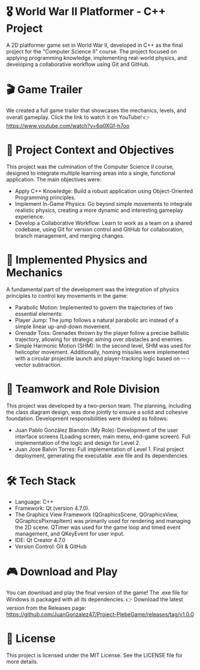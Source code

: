 # 🎖️ World War II Platformer - C++ Project

A 2D platformer game set in World War II, developed in C++ as the final project for the "Computer Science II" course. The project focused on applying programming knowledge, implementing real-world physics, and developing a collaborative workflow using Git and GitHub.

# 🎬 Game Trailer

We created a full game trailer that showcases the mechanics, levels, and overall gameplay. Click the link to watch it on YouTube!
👉 https://www.youtube.com/watch?v=6q0XGf-h7oo

# 🎯 Project Context and Objectives

This project was the culmination of the Computer Science II course, designed to integrate multiple learning areas into a single, functional application. The main objectives were:
- Apply C++ Knowledge: Build a robust application using Object-Oriented Programming principles.
- Implement In-Game Physics: Go beyond simple movements to integrate realistic physics, creating a more dynamic and interesting gameplay experience.
- Develop a Collaborative Workflow: Learn to work as a team on a shared codebase, using Git for version control and GitHub for collaboration, branch management, and merging changes.
  
# 🚀 Implemented Physics and Mechanics

A fundamental part of the development was the integration of physics principles to control key movements in the game:
- Parabolic Motion: Implemented to govern the trajectories of two essential elements:
- Player Jump: The jump follows a natural parabolic arc instead of a simple linear up-and-down movement.
- Grenade Toss: Grenades thrown by the player follow a precise ballistic trajectory, allowing for strategic aiming over obstacles and enemies.
- Simple Harmonic Motion (SHM): In the second level, SHM was used for helicopter movement. Additionally, homing missiles were implemented with a circular projectile launch and player-tracking logic based on -- -   vector subtraction.
  
# 🤝 Teamwork and Role Division

This project was developed by a two-person team. The planning, including the class diagram design, was done jointly to ensure a solid and cohesive foundation. Development responsibilities were divided as follows:

- Juan Pablo González Blandón (My Role):
  Development of the user interface screens (Loading screen, main menu, end-game screen).
  Full implementation of the logic and design for Level 2.
- Juan Jose Balvin Torres:
  Full implementation of Level 1.
  Final project deployment, generating the executable .exe file and its dependencies.

# 🛠️ Tech Stack

- Language: C++
- Framework: Qt (version 4.7.0).
- The Graphics View Framework (QGraphicsScene, QGraphicsView, QGraphicsPixmapItem) was primarily used for rendering and managing the 2D scene.
  QTimer was used for the game loop and timed event management, and QKeyEvent for user input.
- IDE: Qt Creator 4.7.0
- Version Control: Git & GitHub
  
# 🎮 Download and Play

You can download and play the final version of the game! The .exe file for Windows is packaged with all its dependencies.
👉 Download the latest version from the Releases page: https://github.com/JuanGonzalez47/Project-PlebeGame/releases/tag/v1.0.0

 # 📄 License

This project is licensed under the MIT License. See the LICENSE file for more details.
